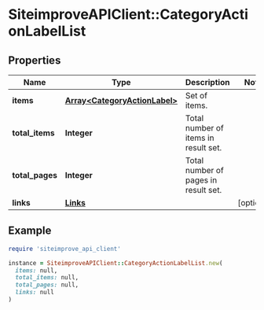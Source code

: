 # SiteimproveAPIClient::CategoryActionLabelList

## Properties

| Name | Type | Description | Notes |
| ---- | ---- | ----------- | ----- |
| **items** | [**Array&lt;CategoryActionLabel&gt;**](CategoryActionLabel.md) | Set of items. |  |
| **total_items** | **Integer** | Total number of items in result set. |  |
| **total_pages** | **Integer** | Total number of pages in result set. |  |
| **links** | [**Links**](Links.md) |  | [optional] |

## Example

```ruby
require 'siteimprove_api_client'

instance = SiteimproveAPIClient::CategoryActionLabelList.new(
  items: null,
  total_items: null,
  total_pages: null,
  links: null
)
```

